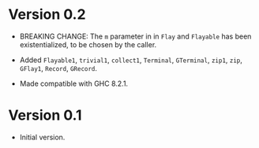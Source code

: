 # Version 0.2

* BREAKING CHANGE: The `m` parameter in in `Flay` and `Flayable` has been
  existentialized, to be chosen by the caller.

* Added `Flayable1`, `trivial1`, `collect1`, `Terminal`, `GTerminal`, `zip1`,
  `zip`, `GFlay1`, `Record`, `GRecord`.

* Made compatible with GHC 8.2.1.


# Version 0.1

* Initial version.
